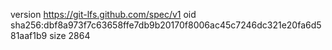 version https://git-lfs.github.com/spec/v1
oid sha256:dbf8a973f7c63658ffe7db9b20170f8006ac45c7246dc321e20fa6d581aaf1b9
size 2864
